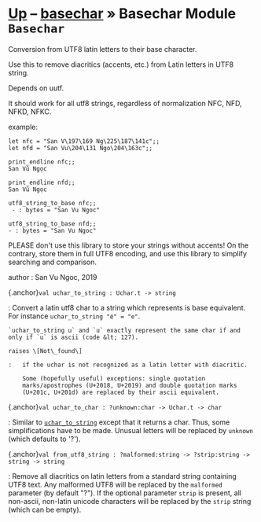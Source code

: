 <div class="content">

[Up](../index.html) – [basechar](../index.html) » Basechar
Module `Basechar`
=================

Conversion from UTF8 latin letters to their base character.

Use this to remove diacritics (accents, etc.) from Latin letters in UTF8
string.

Depends on uutf.

It should work for all utf8 strings, regardless of normalization NFC,
NFD, NFKD, NFKC.

example:

    let nfc = "San V\197\169 Ng\225\187\141c";; 
    let nfd = "San Vu\204\131 Ngo\204\163c";;

    print_endline nfc;; 
    San Vũ Ngọc

    print_endline nfd;; 
    San Vũ Ngọc

    utf8_string_to_base nfc;;
     - : bytes = "San Vu Ngoc"

    utf8_string_to_base nfd;; 
    - : bytes = "San Vu Ngoc"

PLEASE don't use this library to store your strings without accents! On
the contrary, store them in full UTF8 encoding, and use this library to
simplify searching and comparison.

author
:   San Vu Ngoc, 2019

<!-- -->

[](#val-uchar_to_string){.anchor}`val uchar_to_string : Uchar.t -> string`

:   Convert a latin utf8 char to a string which represents is base
    equivalent. For instance `uchar_to_string "é" = "e"`.

    `uchar_to_string u` and `u` exactly represent the same char if and
    only if `u` is ascii (code &lt; 127).

    raises \[Not\_found\]

    :   if the uchar is not recognized as a latin letter with diacritic.

        Some (hopefully useful) exceptions: single quotation
        marks/apostrophes (U+2018, U+2019) and double quotation marks
        (U+201c, U+201d) are replaced by their ascii equivalent.

<!-- -->

[](#val-uchar_to_char){.anchor}`val uchar_to_char : ?⁠unknown:char -> Uchar.t -> char`

:   Similar to [`uchar_to_string`](index.html#val-uchar_to_string)
    except that it returns a char. Thus, some simplifications have to be
    made. Unusual letters will be replaced by `unknown` (which defaults
    to '?').

<!-- -->

[](#val-from_utf8_string){.anchor}`val from_utf8_string : ?⁠malformed:string -> ?⁠strip:string -> string -> string`

:   Remove all diacritics on latin letters from a standard string
    containing UTF8 text. Any malformed UTF8 will be replaced by the
    `malformed` parameter (by default "?"). If the optional parameter
    `strip` is present, all non-ascii, non-latin unicode characters will
    be replaced by the `strip` string (which can be empty).

</div>
